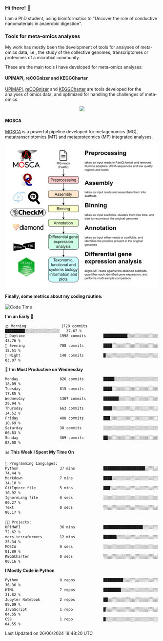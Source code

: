 ### Hi there! 👋

I am a PhD student, using bioinformatics to "Uncover the role of conductive nanomaterials in anaerobic digestion".

### Tools for meta-omics analyses

My work has mostly been the development of tools for analyses of meta-omics data, i.e., the study of the collective genomes, transcriptomes or proteomes of a microbial community.

These are the main tools I have developed for meta-omics analyses:

#### UPIMAPI, reCOGnizer and KEGGCharter

[UPIMAPI](https://github.com/iquasere/UPIMAPI), [reCOGnizer](https://github.com/iquasere/reCOGnizer) and [KEGGCharter](https://github.com/iquasere/KEGGCharter) are tools developed for the analyses of omics data, and optimized for handling the challenges of meta-omics.

<p align="center">
    <img src="assets/annotation_paper.png">
</p>

#### MOSCA

[MOSCA](https://github.com/iquasere/MOSCA) is a powerful pipeline developed for metagenomics (MG), metatranscriptomics (MT) and metaproteomics (MP) integrated analyses.

<p align="center">
    <img src="assets/mosca_workflow.png" align="center" width="700">
</p>


#### Finally, some metrics about my coding routine:

<!--START_SECTION:waka-->
![Code Time](http://img.shields.io/badge/Code%20Time-842%20hrs%2037%20mins-blue)

**I'm an Early 🐤** 

```text
🌞 Morning                1720 commits        █████████░░░░░░░░░░░░░░░░   37.67 % 
🌆 Daytime                1998 commits        ███████████░░░░░░░░░░░░░░   43.76 % 
🌃 Evening                708 commits         ████░░░░░░░░░░░░░░░░░░░░░   15.51 % 
🌙 Night                  140 commits         █░░░░░░░░░░░░░░░░░░░░░░░░   03.07 % 
```
📅 **I'm Most Productive on Wednesday** 

```text
Monday                   826 commits         █████░░░░░░░░░░░░░░░░░░░░   18.09 % 
Tuesday                  815 commits         ████░░░░░░░░░░░░░░░░░░░░░   17.85 % 
Wednesday                1367 commits        ███████░░░░░░░░░░░░░░░░░░   29.94 % 
Thursday                 663 commits         ████░░░░░░░░░░░░░░░░░░░░░   14.52 % 
Friday                   488 commits         ███░░░░░░░░░░░░░░░░░░░░░░   10.69 % 
Saturday                 38 commits          ░░░░░░░░░░░░░░░░░░░░░░░░░   00.83 % 
Sunday                   369 commits         ██░░░░░░░░░░░░░░░░░░░░░░░   08.08 % 
```


📊 **This Week I Spent My Time On** 

```text
💬 Programming Languages: 
Python                   37 mins             ███████████████████░░░░░░   74.44 % 
Markdown                 7 mins              ████░░░░░░░░░░░░░░░░░░░░░   14.18 % 
GitIgnore file           5 mins              ███░░░░░░░░░░░░░░░░░░░░░░   10.92 % 
IgnoreLang file          0 secs              ░░░░░░░░░░░░░░░░░░░░░░░░░   00.27 % 
Text                     0 secs              ░░░░░░░░░░░░░░░░░░░░░░░░░   00.17 % 

🐱‍💻 Projects: 
UPIMAPI                  36 mins             ██████████████████░░░░░░░   72.62 % 
mars-terraformers        12 mins             ██████░░░░░░░░░░░░░░░░░░░   25.34 % 
MOSCA                    0 secs              ░░░░░░░░░░░░░░░░░░░░░░░░░   01.89 % 
KEGGCharter              0 secs              ░░░░░░░░░░░░░░░░░░░░░░░░░   00.16 % 
```

**I Mostly Code in Python** 

```text
Python                   8 repos             █████████░░░░░░░░░░░░░░░░   36.36 % 
HTML                     7 repos             ████████░░░░░░░░░░░░░░░░░   31.82 % 
Jupyter Notebook         2 repos             ██░░░░░░░░░░░░░░░░░░░░░░░   09.09 % 
JavaScript               1 repo              █░░░░░░░░░░░░░░░░░░░░░░░░   04.55 % 
CSS                      1 repo              █░░░░░░░░░░░░░░░░░░░░░░░░   04.55 % 
```




 Last Updated on 26/06/2024 18:48:20 UTC
<!--END_SECTION:waka-->
